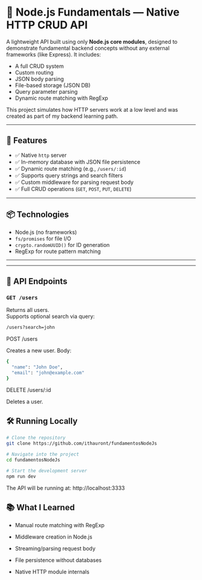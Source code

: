 # 🧠 Node.js Fundamentals — Native HTTP CRUD API

A lightweight API built using only **Node.js core modules**, designed to demonstrate fundamental backend concepts without any external frameworks (like Express). It includes:

- A full CRUD system
- Custom routing
- JSON body parsing
- File-based storage (JSON DB)
- Query parameter parsing
- Dynamic route matching with RegExp

This project simulates how HTTP servers work at a low level and was created as part of my backend learning path.

---

## 🚀 Features

- ✅ Native `http` server
- ✅ In-memory database with JSON file persistence
- ✅ Dynamic route matching (e.g., `/users/:id`)
- ✅ Supports query strings and search filters
- ✅ Custom middleware for parsing request body
- ✅ Full CRUD operations (`GET`, `POST`, `PUT`, `DELETE`)

---

## 📦 Technologies

- Node.js (no frameworks)
- `fs/promises` for file I/O
- `crypto.randomUUID()` for ID generation
- RegExp for route pattern matching

---


---

## 🧪 API Endpoints

### `GET /users`

Returns all users.  
Supports optional search via query:

```bash
/users?search=john
```
POST /users

Creates a new user.
Body:
```bash
{
  "name": "John Doe",
  "email": "john@example.com"
}
```
DELETE /users/:id

Deletes a user.

## 🛠️ Running Locally

```bash
# Clone the repository
git clone https://github.com/ithauront/fundamentosNodeJs

# Navigate into the project
cd fundamentosNodeJs

# Start the development server
npm run dev
```
The API will be running at:
http://localhost:3333

## 📚 What I Learned

  * Manual route matching with RegExp

  * Middleware creation in Node.js

  * Streaming/parsing request body

  * File persistence without databases

  * Native HTTP module internals

